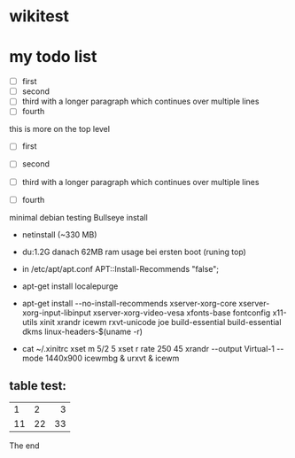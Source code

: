 wikitest
========

# my todo list

  - [ ] first
  - [ ] second
  - [ ] third with a longer paragraph 
        which continues
        over multiple lines
  - [ ] fourth

this is more on the top level

- [ ] first
- [ ] second
- [ ] third with a longer paragraph 
      which continues
      over multiple lines
- [ ] fourth


minimal debian testing Bullseye install
  - netinstall (~330 MB)
  - du:1.2G danach 62MB ram usage bei ersten boot (runing top)
  - in  /etc/apt/apt.conf   APT::Install-Recommends "false";
  - apt-get install localepurge 
  - apt-get install --no-install-recommends xserver-xorg-core xserver-xorg-input-libinput xserver-xorg-video-vesa xfonts-base fontconfig x11-utils xinit xrandr 
                     icewm  rxvt-unicode joe build-essential build-essential dkms linux-headers-$(uname -r)
 
    
    
  - cat ~/.xinitrc
    xset m 5/2 5
    xset r rate 250 45
    xrandr --output Virtual-1 --mode 1440x900
    icewmbg &
    urxvt &
    icewm
    
   
  
table test:
---


||||
|---|---|---:|
| 1   | 2   | 3     |
| 11  | 22  | 33    |


The end
